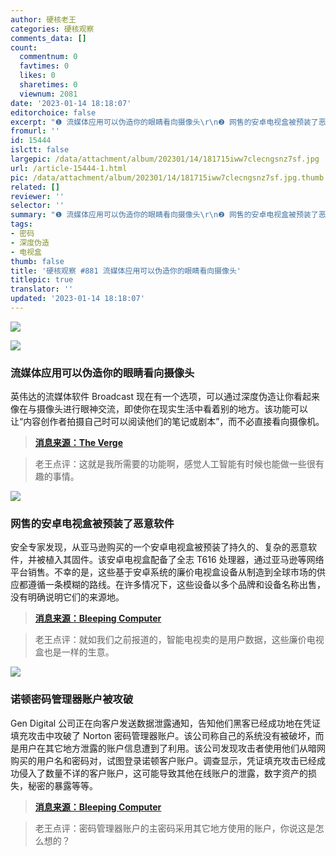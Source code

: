```yaml
---
author: 硬核老王
categories: 硬核观察
comments_data: []
count:
  commentnum: 0
  favtimes: 0
  likes: 0
  sharetimes: 0
  viewnum: 2081
date: '2023-01-14 18:18:07'
editorchoice: false
excerpt: "❶ 流媒体应用可以伪造你的眼睛看向摄像头\r\n❷ 网售的安卓电视盒被预装了恶意软件\r\n❸ 诺顿密码管理器账户被攻破"
fromurl: ''
id: 15444
islctt: false
largepic: /data/attachment/album/202301/14/181715iww7clecngsnz7sf.jpg
url: /article-15444-1.html
pic: /data/attachment/album/202301/14/181715iww7clecngsnz7sf.jpg.thumb.jpg
related: []
reviewer: ''
selector: ''
summary: "❶ 流媒体应用可以伪造你的眼睛看向摄像头\r\n❷ 网售的安卓电视盒被预装了恶意软件\r\n❸ 诺顿密码管理器账户被攻破"
tags:
- 密码
- 深度伪造
- 电视盒
thumb: false
title: '硬核观察 #881 流媒体应用可以伪造你的眼睛看向摄像头'
titlepic: true
translator: ''
updated: '2023-01-14 18:18:07'
---
```


![](/data/attachment/album/202301/14/181715iww7clecngsnz7sf.jpg)


![](/data/attachment/album/202301/14/181723nbbbd767le7f6cht.jpg)


### 流媒体应用可以伪造你的眼睛看向摄像头


英伟达的流媒体软件 Broadcast 现在有一个选项，可以通过深度伪造让你看起来像在与摄像头进行眼神交流，即使你在现实生活中看着别的地方。该功能可以让“内容创作者拍摄自己时可以阅读他们的笔记或剧本”，而不必直接看向摄像机。



> 
> **[消息来源：The Verge](https://www.theverge.com/2023/1/12/23552606/nvidia-broadcast-1-4-eye-contact-ai-generation-webcam)**
> 
> 
> 



> 
> 老王点评：这就是我所需要的功能啊，感觉人工智能有时候也能做一些很有趣的事情。
> 
> 
> 


![](/data/attachment/album/202301/14/181741s11mcy8wbnyp1rcz.jpg)


### 网售的安卓电视盒被预装了恶意软件


安全专家发现，从亚马逊购买的一个安卓电视盒被预装了持久的、复杂的恶意软件，并被植入其固件。该安卓电视盒配备了全志 T616 处理器，通过亚马逊等网络平台销售。不幸的是，这些基于安卓系统的廉价电视盒设备从制造到全球市场的供应都遵循一条模糊的路线。在许多情况下，这些设备以多个品牌和设备名称出售，没有明确说明它们的来源地。



> 
> **[消息来源：Bleeping Computer](https://www.bleepingcomputer.com/news/security/android-tv-box-on-amazon-came-pre-installed-with-malware/)**
> 
> 
> 



> 
> 老王点评：就如我们之前报道的，智能电视卖的是用户数据，这些廉价电视盒也是一样的生意。
> 
> 
> 


![](/data/attachment/album/202301/14/181748bkjjkfcdxccc800l.jpg)


### 诺顿密码管理器账户被攻破


Gen Digital 公司正在向客户发送数据泄露通知，告知他们黑客已经成功地在凭证填充攻击中攻破了 Norton 密码管理器账户。该公司称自己的系统没有被破坏，而是用户在其它地方泄露的账户信息遭到了利用。该公司发现攻击者使用他们从暗网购买的用户名和密码对，试图登录诺顿客户账户。调查显示，凭证填充攻击已经成功侵入了数量不详的客户账户，这可能导致其他在线账户的泄露，数字资产的损失，秘密的暴露等等。



> 
> **[消息来源：Bleeping Computer](https://www.bleepingcomputer.com/news/security/nortonlifelock-warns-that-hackers-breached-password-manager-accounts/)**
> 
> 
> 



> 
> 老王点评：密码管理器账户的主密码采用其它地方使用的账户，你说这是怎么想的？
> 
> 
>